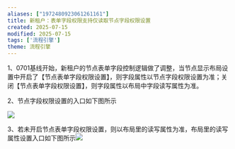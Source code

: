 ```yaml
---
aliases: ["1972480923061261161"]
title: 新租户：表单字段权限支持仅读取节点字段权限设置
created: 2025-07-15
modified: 2025-07-15
tags: ['流程引擎']
theme: 流程引擎
---
```


1、0701基线开始，新租户的节点表单字段控制逻辑做了调整，当节点显示布局设置中开启了【节点表单字段权限设置】，则字段属性以节点字段权限设置为准；关闭【节点表单字段权限设置】，则字段属性以布局中字段读写属性为准。

2、节点字段权限设置的入口如下图所示

![](3f91221b68768dd7204878632eebbfc1.jpg)

3、若未开启节点表单字段权限设置，则以布局里的读写属性为准，布局里的读写属性设置入口如下图所示![](3dd736a5d5729c89db5d4d1a900ff3d3.jpg)